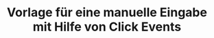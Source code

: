 ---
layout: article
title: Vorlage für eine manuelle Eingabe mit Hilfe von Click Events
description: 
  - Mit Peakboard können Sie sogenannte Click Events erstellen. In diesem Template bietet es die Möglichkeit, unterschiedliche Werte durch einen Klick auf die rechte "+"-Schaltfläche zu verändern.
lang: de
weight: 500
isDraft: false
ref: Input_Board
category:
  - Interaktion
  - Scripting
image: Input_Board_EN.png
image_thumbnail: Input_Board_EN_thumbnail.png
download: Input_Board_EN.pbmx
overview_description:
overview_benefits:
overview_data_sources:
---